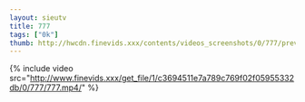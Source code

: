 ```yaml
--- 
layout: sieutv
title: 777
tags: ["0k"]
thumb: http://hwcdn.finevids.xxx/contents/videos_screenshots/0/777/preview.mp4.jpg
---
```

{% include video src="http://www.finevids.xxx/get_file/1/c3694511e7a789c769f02f05955332db/0/777/777.mp4/" %} 
